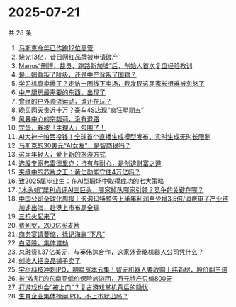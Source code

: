 # 2025-07-21

共 28 条

<!-- BEGIN 36KR -->
<!-- 最后更新时间 2025-07-21 03:06:58 +0800 -->
1. [马斯克今年已作跑12位高管](https://36kr.com/p/3385341787324164)
1. [烧光13亿，昔日网红品牌被申请破产](https://36kr.com/p/3385893711806209)
1. [Manus“删博、裁员、跑路新加坡”后，创始人首次复盘经验教训](https://36kr.com/p/3385465574496646)
1. [是山姆背叛了阶级，还是中产背叛了国籍？](https://36kr.com/p/3385469766958597)
1. [学习机真卖爆了？走访一圈线下卖场，我发现这届家长很难被忽悠了](https://36kr.com/p/3385460344166792)
1. [中产厨房最需要的东西，出现了](https://36kr.com/p/3386665418440196)
1. [曾经的户外顶流运动，谁还在玩？](https://36kr.com/p/3385400118361607)
1. [晚买两天贵近十万？豪车4S店现“疯狂星期五”](https://36kr.com/p/3385622047014656)
1. [风暴中心的宗馥莉，没有退路](https://36kr.com/p/3385576683503108)
1. [完蛋，我被「主理人」包围了！](https://36kr.com/p/3386939693235974)
1. [AI大神卡帕西投钱！全球首个直播生成模型发布，实时生成无时长限制](https://36kr.com/p/3385338633633538)
1. [马斯克的30美元“AI女友”，是智商税吗？](https://36kr.com/p/3385345816231425)
1. [这届年轻人，爱上新的旅游方式](https://36kr.com/p/3385576197455618)
1. [选股专家弗雷德里克：持有与耐心，是创造财富之道](https://36kr.com/p/3381023581628162)
1. [夹缝中的芯片之王：黄仁勋能守住4万亿吗？](https://36kr.com/p/3385499143405063)
1. [致2025届毕业生：在AI型职场中取得成功的七大策略](https://36kr.com/p/3349119398320771)
1. [“木头姐”犀利点评AI三巨头，哪家掉队哪家引领？竞争的关键在哪？](https://36kr.com/p/3385110496352390)
1. [中国公司全球化周报｜泡泡玛特预告上半年利润至少增3.5倍/消费电子产业链加速出海，赴港上市布局全球](https://36kr.com/p/3386058515627777)
1. [三抗火起来了](https://36kr.com/p/3385829478792961)
1. [费列罗，200亿买麦片](https://36kr.com/p/3385335661837831)
1. [商务宴请萎缩，徐记海鲜“下凡”](https://36kr.com/p/3385826446655236)
1. [白酒股，集体渡劫](https://36kr.com/p/3385702884802312)
1. [总融资1.37亿美元，与英伟达合作，这家外骨骼机器人公司凭什么？](https://36kr.com/p/3386543773449991)
1. [创始人把良品铺子卖了](https://36kr.com/p/3384496156360197)
1. [宇树科技冲刺IPO，明星资本云集！智元机器人要收购上纬新材，股价翻三倍](https://36kr.com/p/3385948875505411)
1. [被“收割”的东南亚低价保险旅游团，万元特产只值800元](https://36kr.com/p/3385621936832008)
1. [打游戏也会“被上门”？复古游戏掌机背后的隐忧](https://36kr.com/p/3385742927232516)
1. [生育企业集体抢闸IPO，不上市就出局？](https://36kr.com/p/3386543638839041)
<!-- END 36KR -->
